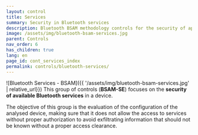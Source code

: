 ```yaml
---
layout: control
title: Services
summary: Security in Bluetooth services
description: Bluetooth BSAM methodology controls for the security of applications exposed through Bluetooth services
image: /assets/img/bluetooth-bsam-services.jpg
parent: Controls
nav_order: 6
has_children: true
lang: en
page_id: cont_services_index
permalink: controls/bluetooth-services/
---
```


![Bluetooth Services - BSAM]({{ '/assets/img/bluetooth-bsam-services.jpg' | relative_url}})
This group of controls (**BSAM-SE**)  focuses on the **security of available Bluetooth services** in a device.

The objective of this group is the evaluation of the configuration of the analysed device, making sure that it does not allow the access to services without proper authorization to avoid exfiltrating information that should not be known without a proper access clearance.
